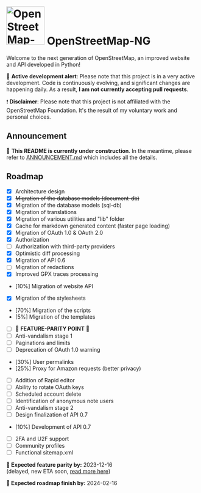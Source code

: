 # <img src="https://files.monicz.dev/osm/openstreetmap-ng.webp" alt="OpenStreetMap-NG logo" height="100px"> OpenStreetMap-NG

Welcome to the next generation of OpenStreetMap, an improved website and API developed in Python!

🚧 **Active development alert**: Please note that this project is in a very active development. Code is continuously evolving, and significant changes are happening daily. As a result, **I am not currently accepting pull requests**.

❗ **Disclaimer**: Please note that this project is not affiliated with the OpenStreetMap Foundation. It's the result of my voluntary work and personal choices.

## Announcement

🚧 **This README is currently under construction**. In the meantime, please refer to [ANNOUNCEMENT.md](https://github.com/Zaczero/openstreetmap-ng/blob/main/ANNOUNCEMENT.md) which includes all the details.

## Roadmap

- [x] Architecture design
- [x] ~~Migration of the database models (document-db)~~
- [x] Migration of the database models (sql-db)
- [x] Migration of translations
- [x] Migration of various utilities and "lib" folder
- [x] Cache for markdown generated content (faster page loading)
- [x] Migration of OAuth 1.0 & OAuth 2.0
- [x] Authorization
- [ ] Authorization with third-party providers
- [x] Optimistic diff processing
- [x] Migration of API 0.6
- [ ] Migration of redactions
- [x] Improved GPX traces processing
- [10%] Migration of website API
- [x] Migration of the stylesheets
- [70%] Migration of the scripts
- [5%] Migration of the templates
- [ ] 🎉 **FEATURE-PARITY POINT** 🎉
- [ ] Anti-vandalism stage 1
- [ ] Paginations and limits
- [ ] Deprecation of OAuth 1.0 warning
- [30%] User permalinks
- [25%] Proxy for Amazon requests (better privacy)
- [ ] Addition of Rapid editor
- [ ] Ability to rotate OAuth keys
- [ ] Scheduled account delete
- [ ] Identification of anonymous note users
- [ ] Anti-vandalism stage 2
- [ ] Design finalization of API 0.7
- [10%] Development of API 0.7
- [ ] 2FA and U2F support
- [ ] Community profiles
- [ ] Functional sitemap.xml

**📅 Expected feature parity by:** 2023-12-16 \
(delayed, new ETA soon, [read more here](https://community.openstreetmap.org/t/the-next-generation-of-openstreetmap-in-python/105621/61))

**📅 Expected roadmap finish by:** 2024-02-16
